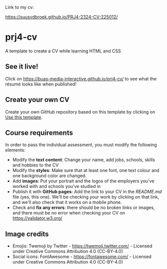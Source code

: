 ﻿Link to my cv:

https://suusvdbroek.github.io/PRJ4-2324-CV-225012/

# prj4-cv

A template to create a CV while learning HTML and CSS

## See it live!

Click on <https://buas-media-interactive.github.io/prj4-cv/> to see what the résumé looks like when published!

## Create your own CV

Create your own GitHub repository based on this template by clicking on
[Use this template](https://github.com/buas-media-interactive/prj4-cv/generate).

## Course requirements

In order to pass the individual assessment, you must modify the following elements:

- Modify the **text content**: Change your name, add jobs, schools, skills and hobbies to the CV
- Modify the **styles**: Make sure that at least one font, one text colour and one background color are changed.
- Add **images**: Put your portrait and the logos of the employers you've worked with and schools you've studied in
- Publish it with **GitHub pages**: Add the link to your CV in the _README.md_ file (yes, this one). We'll be checking your work by clicking on that link, and we'll also check that it works on a mobile phone.
- Check and **fix any errors**: there should be no broken links or images, and there must be no error when checking your CV on <https://validator.w3.org/>

## Image credits

- Emojis: Twemoji by Twitter - https://twemoji.twitter.com/ - Licensed under Creative Commons Attribution 4.0 (CC-BY-4.0)
- Social icons: FontAwesome - https://fontawesome.com/ - Licensed under Creative Commons Attribution 4.0 (CC-BY-4.0)
